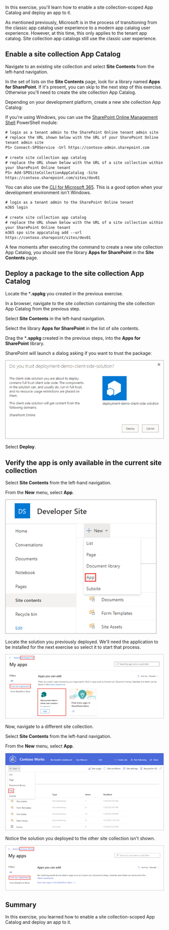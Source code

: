 In this exercise, you'll learn how to enable a site collection-scoped App Catalog and deploy an app to it.

As mentioned previously, Microsoft is in the process of transitioning from the classic app catalog user experience to a modern app catalog user experience. However, at this time, this only applies to the tenant app catalog. Site collection app catalogs still use the classic user experience.

## Enable a site collection App Catalog

Navigate to an existing site collection and select **Site Contents** from the left-hand navigation.

In the set of lists on the **Site Contents** page, look for a library named **Apps for SharePoint**. If it's present, you can skip to the next step of this exercise. Otherwise you'll need to create the site collection App Catalog.

Depending on your development platform, create a new site collection App Catalog:

If you're using Windows, you can use the [SharePoint Online Management Shell](https://www.microsoft.com/download/details.aspx?id=35588) PowerShell module:

```console
# login as a tenant admin to the SharePoint Online tenant admin site
# replace the URL shown below with the URL of your SharePoint Online tenant admin site
PS> Connect-SPOService -Url https://contoso-admin.sharepoint.com

# create site collection app catalog
# replace the URL shown below with the URL of a site collection within your SharePoint Online tenant
PS> Add-SPOSiteCollectionAppCatalog -Site https://contoso.sharepoint.com/sites/dev01
```

You can also use the [CLI for Microsoft 365](https://pnp.github.io/cli-microsoft365). This is a good option when your development environment isn't Windows.

```console
# login as a tenant admin to the SharePoint Online tenant
m365 login

# create site collection app catalog
# replace the URL shown below with the URL of a site collection within your SharePoint Online tenant
m365 spo site appcatalog add --url https://contoso.sharepoint/sites/dev01
```

A few moments after executing the command to create a new site collection App Catalog, you should see the library **Apps for SharePoint** in the **Site Contents** page.

## Deploy a package to the site collection App Catalog

Locate the ***.sppkg** you created in the previous exercise.

In a browser, navigate to the site collection containing the site collection App Catalog from the previous step.

Select **Site Contents** in the left-hand navigation.

Select the library **Apps for SharePoint** in the list of site contents.

Drag the ***.sppkg** created in the previous steps, into the **Apps for SharePoint** library.

SharePoint will launch a dialog asking if you want to trust the package:

![Screenshot of the Do you trust dialog](../media/05-deploy-step-01.png)

Select **Deploy**.

## Verify the app is only available in the current site collection

Select **Site Contents** from the left-hand navigation.

From the **New** menu, select **App**.

![Screenshot selecting to create a new app - select App from the New menu](../media/03-deploy-step-02.png)

Locate the solution you previously deployed. We'll need the application to be installed for the next exercise so select it to start that process.

![Screenshot creating a new app - select App from the New menu](../media/05-testing-step-01.png)

Now, navigate to a different site collection.

Select **Site Contents** from the left-hand navigation.

From the **New** menu, select **App**.

![Screenshot selecting to create a new app - Apps you can add category](../media/05-testing-step-02.png)

Notice the solution you deployed to the other site collection isn't shown.

![Screenshot creating a new app - Apps you can add category](../media/05-testing-step-03.png)

## Summary

In this exercise, you learned how to enable a site collection-scoped App Catalog and deploy an app to it.
